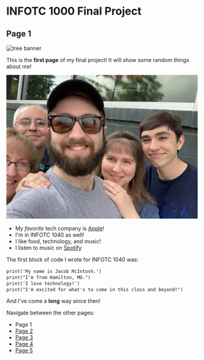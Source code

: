 # INFOTC 1000 Final Project
## Page 1
![tree banner](https://www.ppt-backgrounds.net/uploads/tree-banner-quality-image.jpeg)

This is the __first page__ of my final project! It will show some random things about me!

![my family and me](familypic.jpg)

- My *favorite* tech company is [Apple](https://www.apple.com/)!
- I'm in INFOTC 1040 as well!
- I like food, technology, and music!
- I listen to music on [Spotify](https://www.spotify.com/us/)

The first block of code I wrote for INFOTC 1040 was:
```
print('My name is Jacob McIntosh.')
print("I'm from Hamilton, MO.")
print('I love technology!')
print("I'm excited for what's to come in this class and beyond!")
```
And I've come a __long__ way since then!

Navigate between the other pages:
- Page 1
- [Page 2](page2.md)
- [Page 3](page3.md)
- [Page 4](page4.md)
- [Page 5](page5.md)
